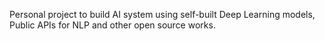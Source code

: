 Personal project to build AI system using self-built Deep Learning models, Public APIs for NLP and other open source works. 
